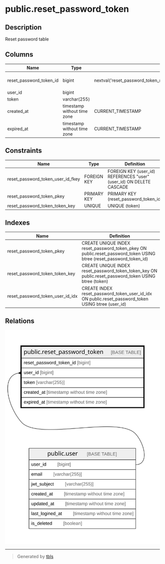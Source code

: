 # public.reset_password_token

## Description

Reset password table

## Columns

| Name                    | Type                        | Default                                                               | Nullable | Children | Parents                       | Comment                 |
| ----------------------- | --------------------------- | --------------------------------------------------------------------- | -------- | -------- | ----------------------------- | ----------------------- |
| reset_password_token_id | bigint                      | nextval('reset_password_token_reset_password_token_id_seq'::regclass) | false    |          |                               | Reset password token ID |
| user_id                 | bigint                      |                                                                       | false    |          | [public.user](public.user.md) | User ID                 |
| token                   | varchar(255)                |                                                                       | false    |          |                               | Token                   |
| created_at              | timestamp without time zone | CURRENT_TIMESTAMP                                                     | false    |          |                               | Create date             |
| expired_at              | timestamp without time zone | CURRENT_TIMESTAMP                                                     | false    |          |                               | Expire date             |

## Constraints

| Name                              | Type        | Definition                                                         |
| --------------------------------- | ----------- | ------------------------------------------------------------------ |
| reset_password_token_user_id_fkey | FOREIGN KEY | FOREIGN KEY (user_id) REFERENCES "user"(user_id) ON DELETE CASCADE |
| reset_password_token_pkey         | PRIMARY KEY | PRIMARY KEY (reset_password_token_id)                              |
| reset_password_token_token_key    | UNIQUE      | UNIQUE (token)                                                     |

## Indexes

| Name                             | Definition                                                                                                         |
| -------------------------------- | ------------------------------------------------------------------------------------------------------------------ |
| reset_password_token_pkey        | CREATE UNIQUE INDEX reset_password_token_pkey ON public.reset_password_token USING btree (reset_password_token_id) |
| reset_password_token_token_key   | CREATE UNIQUE INDEX reset_password_token_token_key ON public.reset_password_token USING btree (token)              |
| reset_password_token_user_id_idx | CREATE INDEX reset_password_token_user_id_idx ON public.reset_password_token USING btree (user_id)                 |

## Relations

![er](public.reset_password_token.svg)

---

> Generated by [tbls](https://github.com/k1LoW/tbls)
